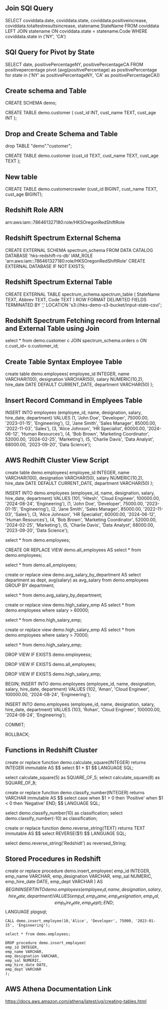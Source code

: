 ## Join SQl Query
SELECT  coviddata.date,
        coviddata.state,
        coviddata.positiveincrease,
        coviddata.totaltestresultsincrease,
        statename.StateName
FROM    coviddata LEFT JOIN statename
        ON  coviddata.state = statename.Code
WHERE   coviddata.state in ('NY', 'CA')



## SQl Query for Pivot by State

SELECT  date, positivePercentageNY, positivePercentageCA
FROM    positivepercentage 
        pivot (avg(positivePercentage) as positivePercentage 
        for state in ('NY' as positivePercentageNY, 'CA' as positivePercentageCA))



## Create schema and Table

CREATE SCHEMA demo;

CREATE TABLE demo.customer
(
    cust_id INT,
    cust_name TEXT,
    cust_age INT
);

## Drop and Create Schema and Table

drop TABLE "demo"."customer";

CREATE TABLE demo.customer (cust_id TEXT, cust_name TEXT, cust_age TEXT );

## New table
CREATE TABLE demo.customercrawler (cust_id BIGINT, cust_name TEXT, cust_age BIGINT);

## Redshift Role ARN

arn:aws:iam::786461327180:role/HKSOregonRedShiftRole

## Redshift Spectrum External Schema

CREATE EXTERNAL SCHEMA spectrum_schema
FROM DATA CATALOG
DATABASE 'hks-redshift-rs-db'
IAM_ROLE 'arn:aws:iam::786461327180:role/HKSOregonRedShiftRole'
CREATE EXTERNAL DATABASE IF NOT EXISTS;

## Redshift Spectrum External Table
CREATE EXTERNAL TABLE spectrum_schema.spectrum_table (
    StateName TEXT,
    Abbrev TEXT,
    Code TEXT
)
ROW FORMAT DELIMITED
FIELDS TERMINATED BY ','
LOCATION 's3://hks-demo-s3-bucket/input-state-csv/';




## Redshift Spectrum Fetching record from Internal and External Table using Join

select * from demo.customer c
JOIN spectrum_schema.orders o 
ON c.cust_id= o.customer_id;

## Create Table Syntax Employee Table

create table demo.employees(
    employee_id INTEGER,
    name VARCHAR(100),
    designation VARCHAR(50),
    salary NUMERIC(10,2),
    hire_date DATE DEFAULT CURRENT_DATE,
    department VARCHAR(50)
);

## Insert Record Command in Emplyees Table

INSERT INTO employees (employee_id, name, designation, salary, hire_date, department)
VALUES
    (1, 'John Doe', 'Developer', 75000.00, '2023-01-15', 'Engineering'),
    (2, 'Jane Smith', 'Sales Manager', 85000.00, '2022-11-03', 'Sales'),
    (3, 'Alice Johnson', 'HR Specialist', 60000.00, '2024-06-12', 'Human Resources'),
    (4, 'Bob Brown', 'Marketing Coordinator', 52000.00, '2024-02-25', 'Marketing'),
    (5, 'Charlie Davis', 'Data Analyst', 68000.00, '2023-09-20', 'Data Science');

## AWS Redhift Cluster View Script

create table demo.employees(
    employee_id INTEGER,
    name VARCHAR(100),
    designation VARCHAR(50),
    salary NUMERIC(10,2),
    hire_date DATE DEFAULT CURRENT_DATE,
    department VARCHAR(50)
);

INSERT INTO demo.employees (employee_id, name, designation, salary, hire_date, department)
VALUES
(101, 'Hitesh', 'Cloud Engineer', 100000.00, '2024-08-24', 'Engineering'),
(1, 'John Doe', 'Developer', 75000.00, '2023-01-15', 'Engineering'),
(2, 'Jane Smith', 'Sales Manager', 85000.00, '2022-11-03', 'Sales'),
(3, 'Alice Johnson', 'HR Specialist', 60000.00, '2024-06-12', 'Human Resources'),
(4, 'Bob Brown', 'Marketing Coordinator', 52000.00, '2024-02-25', 'Marketing'),
(5, 'Charlie Davis', 'Data Analyst', 68000.00, '2023-09-20', 'Data Science');

select * from demo.employees;


CREATE OR REPLACE VIEW demo.all_employees AS
select * from demo.employees;

select * from demo.all_employees;

create or replace view demo.avg_salary_by_department AS
select department as dept, avg(salary) as avg_salary
from demo.employees
GROUP BY department;

select * from demo.avg_salary_by_department;

create or replace view demo.high_salary_emp AS
select * from demo.employees
where salary > 60000;

select * from demo.high_salary_emp;


create or replace view demo.high_salary_emp AS
select * from demo.employees
where salary > 70000;

select * from demo.high_salary_emp;

DROP VIEW IF EXISTS demo.employeess;

DROP VIEW IF EXISTS demo.all_employees;

DROP VIEW IF EXISTS demo.high_salary_emp;


BEGIN;
INSERT INTO demo.employees (employee_id, name, designation, salary, hire_date, department)
VALUES
(102, 'Aman', 'Cloud Engineer', 100000.00, '2024-08-24', 'Engineering');

INSERT INTO demo.employees (employee_id, name, designation, salary, hire_date, department)
VALUES
(103, 'Rohan', 'Cloud Engineer', 100000.00, '2024-08-24', 'Engineering');

COMMIT;

ROLLBACK;


## Functions in Redshift Cluster

create or replace function demo.calculate_square(INTEGER)
returns INTEGER
immutable
AS $$
select $1 * $1
$$ LANGUAGE SQL;

select calculate_square(5) as SQUARE_OF_5;
select calculate_square(8) as SQUARE_OF_8;


create or replace function demo.classify_number(INTEGER)
returns VARCHAR
immutable
AS $$
select case
when $1 > 0 then 'Positive'
when $1 < 0 then 'Negative'
END;
$$ LANGUAGE SQL;

select demo.classify_number(10) as classification;
select demo.classify_number(-10) as classification;


create or replace function demo.reverse_string(TEXT)
returns TEXT
immutable
AS $$
select REVERSE($1)
$$ LANGUAGE SQL;

select demo.reverse_string('Redshidt') as reversed_String;


## Stored Procedures in Redshift

create or replace procedure demo.insert_employee(
    emp_id INTEGER, 
    emp_name VARCHAR, 
    emp_designation VARCHAR, 
    emp_sal NUMERIC, 
    emp_hire_date DATE, 
    emp_dept VARCHAR
    )
    AS $$
    BEGIN
        INSERT INTO demo.employees(employee_id, name, designation, salary, hire_date, department)
        VALUES (emp_id,emp_name,emp_designation,emp_sal,emp_hire_date,emp_dept);
    END;
    $$ LANGUAGE plpgsql;


    CALL demo.insert_employee(10,'Alice', 'Developer', 75000, '2023-01-15', 'Engineering');

    select * from demo.employees;

    DROP procedure demo.insert_employee(
    emp_id INTEGER, 
    emp_name VARCHAR, 
    emp_designation VARCHAR, 
    emp_sal NUMERIC, 
    emp_hire_date DATE, 
    emp_dept VARCHAR
    );

## AWS Athena Documentation Link

https://docs.aws.amazon.com/athena/latest/ug/creating-tables.html
